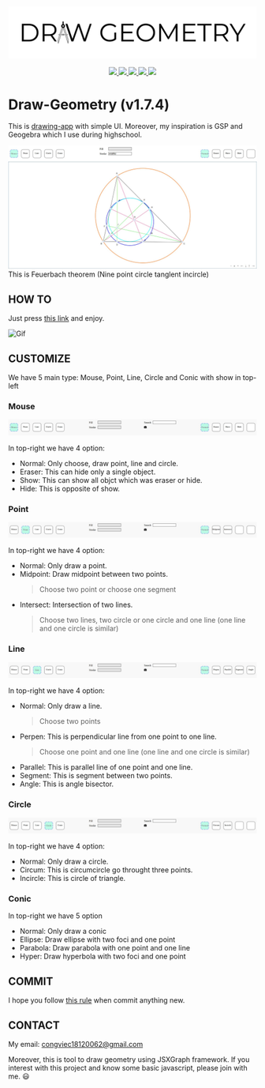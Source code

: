 <p align="center">
 <img src="https://raw.githubusercontent.com/congviec18120062/Draw-Geometry/master/img/TitleLogo.png" alt="Draw-Geometry (v1.3.0)" />
</p>
<p align="center">
    <a href="https://github.com/congviec18120062/Draw-Geometry/issues" alt="GitHub issues">
        <img src="https://img.shields.io/github/issues/congviec18120062/Draw-Geometry" />
    </a>
    <a href="https://github.com/congviec18120062/Draw-Geometry/blob/master/LICENSE" alt="GitHub license">
        <img src="https://img.shields.io/github/license/congviec18120062/Draw-Geometry" />
    </a>
    <a href="https://github.com/congviec18120062/Draw-Geometry/blob/master" alt="GitHub license">
        <img src="https://img.shields.io/badge/geometry-Euclid-blue" />
    </a>
    <a href="https://github.com/congviec18120062/Draw-Geometry/blob/master" alt="GitHub license">
        <img src="https://img.shields.io/badge/version-1.7.3-orange" />
    </a>
    <a href="https://github.com/congviec18120062/Draw-Geometry/blob/master" alt="GitHub license">
        <img src="https://img.shields.io/badge/framework-JSXGraph-brightgreen" />
    </a>
</p>

# Draw-Geometry (v1.7.4)

This is [drawing-app](https://congviec18120062.github.io/Draw-Geometry/) with simple UI. Moreover, my inspiration is GSP and Geogebra which I use during highschool.

![Feuerbach theorem](https://raw.githubusercontent.com/congviec18120062/Draw-Geometry/master/img/Feuerbach%20theorem.jpg)
This is Feuerbach theorem (Nine point circle tanglent incircle)

## HOW TO

Just press [this link](https://congviec18120062.github.io/Draw-Geometry/) and enjoy.

![Gif](http://g.recordit.co/UAhYTHf4ty.gif)

## CUSTOMIZE

We have 5 main type: Mouse, Point, Line, Circle and Conic with show in top-left

### Mouse

![Mouse](https://raw.githubusercontent.com/congviec18120062/Draw-Geometry/master/img/mouse.jpg)

In top-right we have 4 option:

- Normal: Only choose, draw point, line and circle.
- Eraser: This can hide only a single object.
- Show: This can show all objct which was eraser or hide.
- Hide: This is opposite of show.

### Point

![Point](https://raw.githubusercontent.com/congviec18120062/Draw-Geometry/master/img/point.jpg)

In top-right we have 4 option:

- Normal: Only draw a point.
- Midpoint: Draw midpoint between two points.
  > Choose two point or choose one segment
- Intersect: Intersection of two lines.
  > Choose two lines, two circle or one circle and one line (one line and one circle is similar)

### Line

![Line](https://raw.githubusercontent.com/congviec18120062/Draw-Geometry/master/img/line.jpg)

In top-right we have 4 option:

- Normal: Only draw a line.
  > Choose two points
- Perpen: This is perpendicular line from one point to one line.
  > Choose one point and one line (one line and one circle is similar)
- Parallel: This is parallel line of one point and one line.
- Segment: This is segment between two points.
- Angle: This is angle bisector.

### Circle

![Circle](https://raw.githubusercontent.com/congviec18120062/Draw-Geometry/master/img/circle.jpg)

In top-right we have 4 option:

- Normal: Only draw a circle.
- Circum: This is circumcircle go throught three points.
- Incircle: This is circle of triangle.

### Conic

In top-right we have 5 option

- Normal: Only draw a conic
- Ellipse: Draw ellipse with two foci and one point
- Parabola: Draw parabola with one point and one line
- Hyper: Draw hyperbola with two foci and one point

## COMMIT

I hope you follow [this rule](https://gitmoji.carloscuesta.me/) when commit anything new.

## CONTACT

My email: congviec18120062@gmail.com

Moreover, this is tool to draw geometry using JSXGraph framework. If you interest with this project and know some basic javascript, please join with me. :smiley:

